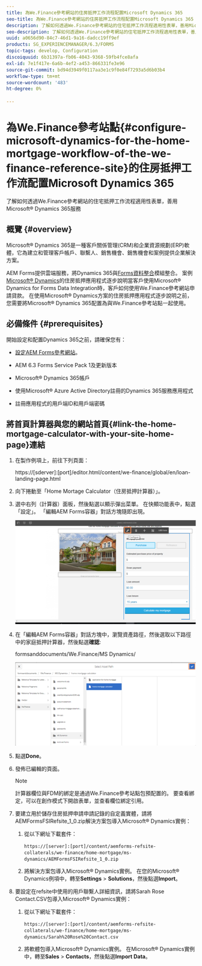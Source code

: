 ```yaml
---
title: 為We.Finance參考網站的住房抵押工作流程配置Microsoft Dynamics 365
seo-title: 為We.Finance參考網站的住房抵押工作流程配置Microsoft Dynamics 365
description: 了解如何透過We.Finance參考網站的住宅抵押工作流程適用性表單，善用Microsoft® Dynamics 365服務
seo-description: 了解如何透過We.Finance參考網站的住宅抵押工作流程適用性表單，善用Microsoft® Dynamics 365服務
uuid: a0656d90-84c7-46d1-9a16-dadcc19ff9ef
products: SG_EXPERIENCEMANAGER/6.3/FORMS
topic-tags: develop, Configuration
discoiquuid: 6b31397a-fb06-4043-9368-59fb4fce8afa
exl-id: 7e1f417e-6a6b-4ef2-a453-866331fe3e96
source-git-commit: bd94d3949f0117aa3e1c9f0e84f7293a5d6b03b4
workflow-type: tm+mt
source-wordcount: '483'
ht-degree: 0%

---
```


# 為We.Finance參考站點{#configure-microsoft-dynamics-for-the-home-mortgage-workflow-of-the-we-finance-reference-site}的住房抵押工作流配置Microsoft Dynamics 365

了解如何透過We.Finance參考網站的住宅抵押工作流程適用性表單，善用Microsoft® Dynamics 365服務

## 概覽 {#overview}

Microsoft® Dynamics 365是一種客戶關係管理(CRM)和企業資源規劃(ERP)軟體，它為建立和管理客戶帳戶、聯繫人、銷售機會、銷售機會和案例提供企業解決方案。

AEM Forms提供雲端服務，將Dynamics 365與[Forms資料整合](/help/forms/using/data-integration.md)模組整合。 案例[Microsoft® Dynamics](/help/forms/using/finance-reference-site-walkthrough.md#home-mortgage-application-walkthrough-with-microsoft-dynamics)的住房抵押應用程式逐步說明當客戶使用Microsoft® Dynamics for Forms Data Integration時，客戶如何使用We.Finance參考網站申請貸款。 在使用Microsoft® Dynamics方案的住房抵押應用程式逐步說明之前，您需要將Microsoft® Dynamics 365配置為與We.Finance參考站點一起使用。

## 必備條件 {#prerequisites}

開始設定和配置Dynamics 365之前，請確保您有：

* [設定AEM Forms參考網站](/help/forms/using/setup-reference-sites.md)。

* AEM 6.3 Forms Service Pack 1及更新版本
* Microsoft® Dynamics 365帳戶
* 使用Microsoft® Azure Active Directory註冊的Dynamics 365服務應用程式
* 註冊應用程式的用戶端ID和用戶端密碼

## 將首頁計算器與您的網站首頁{#link-the-home-mortgage-calculator-with-your-site-home-page}連結

1. 在製作例項上，前往下列頁面：

   https://[sderver]:[port]/editor.html/content/we-finance/global/en/loan-landing-page.html

1. 向下捲動至「Home Mortage Calculator（住房抵押計算器）」。
1. 選中右列（計算器）面板，然後點選以顯示彈出菜單。 在快顯功能表中，點選「設定」。 「編輯AEM Forms容器」對話方塊隨即出現。

   ![calculatorconfigurepanel](assets/calculatorconfigurepanel.png)

1. 在「編輯AEM Forms容器」對話方塊中，瀏覽資產路徑，然後選取以下路徑中的家庭抵押計算器，然後點選&#x200B;**確認**:

   formsanddocuments/We.Finance/MS Dynamics/

   ![selectassetpath](assets/selectassetpath.png)

1. 點選&#x200B;**Done**。
1. 發佈已編輯的頁面。

   >[!NOTE]
   >
   >計算器欄位與FDM的綁定是通過We.Finance參考站點包預配置的。 要查看綁定，可以在創作模式下開啟表單，並查看欄位綁定引用。

1. 要建立用於儲存住房抵押申請申請記錄的自定義實體，請將AEMFormsFSIRefsite_1_0.zip解決方案包導入Microsoft® Dynamics實例：

   1. 從以下網址下載套件：

      `https://[server]:[port]/content/aemforms-refsite-collaterals/we-finance/home-mortgage/ms-dynamics/AEMFormsFSIRefsite_1_0.zip`

   1. 將解決方案包導入Microsoft® Dynamics實例。 在您的Microsoft® Dynamics例項中，轉至&#x200B;**Settings** > **Solutions**，然後點選&#x200B;**Import**。

1. 要設定在refsite中使用的用戶聯繫人詳細資訊，請將Sarah Rose Contact.CSV包導入Microsoft® Dynamics實例：

   1. 從以下網址下載套件：

      `https://[server]:[port]/content/aemforms-refsite-collaterals/we-finance/home-mortgage/ms-dynamics/Sarah%20Rose%20Contact.csv`

   1. 將軟體包導入Microsoft® Dynamics實例。 在Microsoft® Dynamics實例中，轉至&#x200B;**Sales** > **Contacts**，然後點選&#x200B;**Import Data**。
